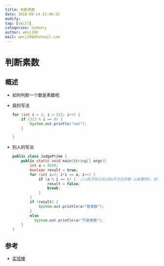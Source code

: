 ```yaml
---
title: 判断素数
date: 2018-08-14 22:46:31	
modify: 
tag: [skill]
categories: Summary 
author: wmsj100
mail: wmsj100@hotmail.com
---
```


# 判断素数

## 概述
- 如何判断一个数是素数呢
- 我的写法

	```java
	for (int i = 2; i < 313; i++) {
		if (313 % i == 0) {
			System.out.println("not");
		}

	}
	```
- 别人的写法
	```java
	public class JudgePrime {
		public static void main(String[] args){
			int a = 4549;
			boolean result = true;      
			for (int i=2; i*i <= a; i++) { 
				if (a % i == 0) {  //a依次除以从2到a开方后的数（a能整除5，就一定能整除（a/5））
					result = false;
					break;
				}
			}
			if (result) {
				System.out.println(a+"是素数");
			}
			else
			  System.out.println(a+"不是素数");
		}
	}
	```

## 参考
- [实验楼](https://www.shiyanlou.com/courses/running)
